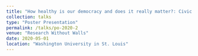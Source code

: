 ```yaml
---
title: "How healthy is our democracy and does it really matter?: Civic health, poverty, and inequality"
collection: talks
type: "Poster Presentation"
permalink: /talks/po-2020-2
venue: "Research Without Walls"
date: 2020-05-01
location: "Washington University in St. Louis"
---
```

